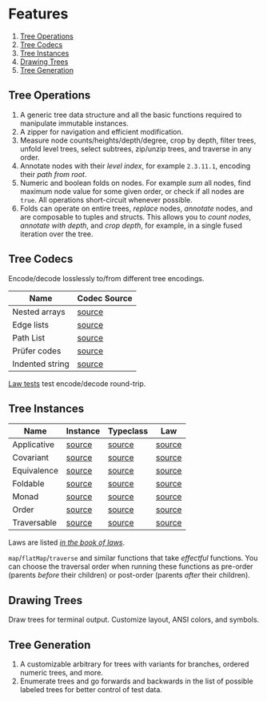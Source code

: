 # Features

1. [Tree Operations](#tree-operations)
1. [Tree Codecs](#tree-codecs)
1. [Tree Instances](#tree-instances)
1. [Drawing Trees](#drawing-trees)
1. [Tree Generation](#tree-generation)

## Tree Operations

1. A generic tree data structure and all the basic functions required to manipulate immutable instances.
1. A zipper for navigation and efficient modification.
1. Measure node counts/heights/depth/degree, crop by depth, filter trees, unfold level trees, select subtrees, zip/unzip trees, and traverse in any order.
1. Annotate nodes with their _level index_, for example `2.3.11.1`, encoding their _path from root_.
1. Numeric and boolean folds on nodes. For example _sum_ all nodes, find maximum node value for some given order, or check if all nodes are `true`. All operations short-circuit whenever possible.
1. Folds can operate on entire trees, _replace_ nodes, _annotate_ nodes, and are composable to tuples and structs. This allows you to _count nodes_, _annotate with depth_, and _crop depth_, for example, in a single fused iteration over the tree.

## Tree Codecs

Encode/decode losslessly to/from different tree encodings.

| Name           |          Codec Source          |
|----------------|--------------------------------|
| Nested arrays  | [source](../src/codec/arrays)  |
| Edge lists     | [source](../src/codec/edges)   |
| Path List      | [source](../src/codec/paths)   |
| Prüfer codes   | [source](../src/codec/prufer)  |
| Indented string| [source](../src/codec/indented)|

[Law tests](../src/codec/Isomorphism.test.ts) test encode/decode round-trip.

## Tree Instances

| Name        |            Instance                        |                           Typeclass                                                           |                                                             Law                                                   |
|-------------|--------------------------------------------|-----------------------------------------------------------------------------------------------|-------------------------------------------------------------------------------------------------------------------|
| Applicative | [source](../src/instances/Applicative.ts)  | [source](https://github.com/Effect-TS/effect/blob/main/packages/typeclass/src/Applicative.ts) | [source](https://github.com/middle-ages/effect-ts-laws/tree/main/src/laws/typeclass/parameterized/Applicative.ts) |
| Covariant   | [source](../src/instances/Covariant.ts)    | [source](https://github.com/Effect-TS/effect/blob/main/packages/typeclass/src/Covariant.ts)   | [source](https://github.com/middle-ages/effect-ts-laws/tree/main/src/laws/typeclass/parameterized/Covariant.ts)   |
| Equivalence | [source](../src/instances/Equivalence.ts)  | [source](https://github.com/Effect-TS/effect/blob/main/packages/effect/src/Equivalence.ts)    | [source](https://github.com/middle-ages/effect-ts-laws/tree/main/src/laws/typeclass/concrete/Equivalence.ts)      |
| Foldable    | [source](../src/instances/Foldable.ts)     | [source](https://github.com/Effect-TS/effect/blob/main/packages/typeclass/src/Foldable.ts)    | [source](https://github.com/middle-ages/effect-ts-laws/tree/main/src/laws/typeclass/parameterized/Foldable.ts)    |
| Monad       | [source](../src/instances/Monad.ts)        | [source](https://github.com/Effect-TS/effect/blob/main/packages/typeclass/src/Monad.ts)       | [source](https://github.com/middle-ages/effect-ts-laws/tree/main/src/laws/typeclass/parameterized/Monad.ts)       |
| Order       | [source](../src/instances/Order.ts)        | [source](https://github.com/Effect-TS/effect/blob/main/packages/effect/src/Order.ts)          | [source](https://github.com/middle-ages/effect-ts-laws/tree/main/src/laws/typeclass/concrete/Order.ts)            |
| Traversable | [source](../src/instances/Traversable.ts)  | [source](https://github.com/Effect-TS/effect/blob/main/packages/typeclass/src/Traversable.ts) | [source](https://github.com/middle-ages/effect-ts-laws/tree/main/src/laws/typeclass/parameterized/Traversable.ts) |

Laws are listed
_[in the book of laws](https://middle-ages.github.io/effect-ts-laws-docs/catalog-of-laws.html)_.

`map`/`flatMap`/`traverse` and similar functions that take _effectful_ functions. You can choose the traversal order when running these functions as pre-order (parents _before_ their children) or post-order (parents _after_ their children).

## Drawing Trees

Draw trees for terminal output. Customize layout, ANSI colors, and symbols.

## Tree Generation

1. A customizable arbitrary for trees with variants for branches, ordered numeric trees, and more.
1. Enumerate trees and go forwards and backwards in the list of possible labeled trees for better control of test data.
